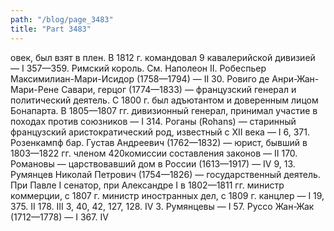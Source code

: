 ```yaml
---
path: "/blog/page_3483"
title: "Part 3483"
---
```


овек, был взят в плен. В 1812 г. командовал 9 кавалерийской дивизией — I 357—359.
Римский король. См. Наполеон II.
Робеспьер Максимилиан-Мари-Исидор (1758—1794) — II 30.
Ровиго де Анри-Жан-Мари-Рене Савари, герцог (1774—1833) — французский генерал и политический деятель. С 1800 г. был адъютантом и доверенным лицом Бонапарта. В 1805—1807 гг. дивизионный генерал, принимал участие в походах против союзников — I 314.
Роганы (Rohans) — старинный французский аристократический род, известный с XII века — I 6, 371.
Розенкампф бар. Густав Андреевич (1762—1832) — юрист, бывший в 1803—1822 гг. членом 420комиссии составления законов — II 170.
Романовы — царствовавший дом в России (1613—1917) — IV 9, 13.
Румянцев Николай Петрович (1754—1826) — государственный деятель. При Павле I сенатор, при Александре I в 1802—1811 гг. министр коммерции, с 1807 г. министр иностранных дел, с 1809 г. канцлер — I 19, 375. II 178. III 3, 40, 42, 127, 128. IV 3.
Румянцевы — I 57.
Руссо Жан-Жак (1712—1778) — I 367. IV 
